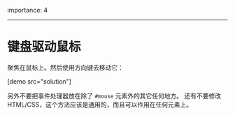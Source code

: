 importance: 4

---

# 键盘驱动鼠标

聚焦在鼠标上。然后使用方向键去移动它：

[demo src="solution"]

另外不要把事件处理器放在除了 `#mouse` 元素外的其它任何地方。
还有不要修改 HTML/CSS，这个方法应该是通用的，而且可以作用在任何元素上。

